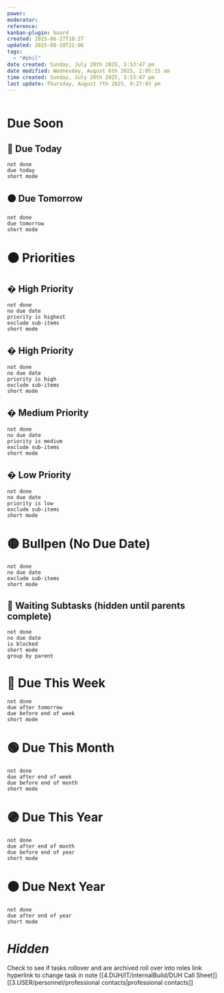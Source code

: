 ```yaml
---
power: 
moderator: 
reference: 
kanban-plugin: board
created: 2025-06-27T18:27
updated: 2025-08-10T21:06
tags:
  - "#phil"
date created: Sunday, July 20th 2025, 5:53:47 pm
date modified: Wednesday, August 6th 2025, 2:05:15 am
time created: Sunday, July 20th 2025, 5:53:47 pm
last update: Thursday, August 7th 2025, 9:27:03 pm
---
```

```table-of-contents
```
# Due Soon
## 🔴 Due Today
```tasks
not done
due today
short mode
```

## 🟠 Due Tomorrow
```tasks
not done
due tomorrow
short mode
```

# 🟤 Priorities

## � High Priority
```tasks
not done
no due date
priority is highest
exclude sub-items
short mode
```
## � High Priority
```tasks
not done
no due date
priority is high
exclude sub-items
short mode
```
## � Medium Priority
```tasks
not done
no due date
priority is medium
exclude sub-items
short mode
```
## � Low Priority
```tasks
not done
no due date
priority is low
exclude sub-items
short mode
```

# 🟡 Bullpen (No Due Date)
```tasks
not done
no due date
exclude sub-items
short mode
```

## 🔄 Waiting Subtasks (hidden until parents complete)
```tasks
not done
no due date
is blocked
short mode
group by parent
```


# 🔵 Due This Week
```tasks
not done
due after tomorrow
due before end of week
short mode
```

# 🟢 Due This Month
```tasks
not done
due after end of week
due before end of month
short mode
```

# 🟣 Due This Year
```tasks
not done
due after end of month
due before end of year
short mode
```

# 🟤 Due Next Year
```tasks
not done
due after end of year
short mode
```
# *Hidden*
Check to see if tasks rollover and are archived
roll over into roles
link hyperlink to change task in note
[[4.DUH/IT/internalBuild/DUH Call Sheet]]
[[3.USER/personnel/professional contacts|professional contacts]]
